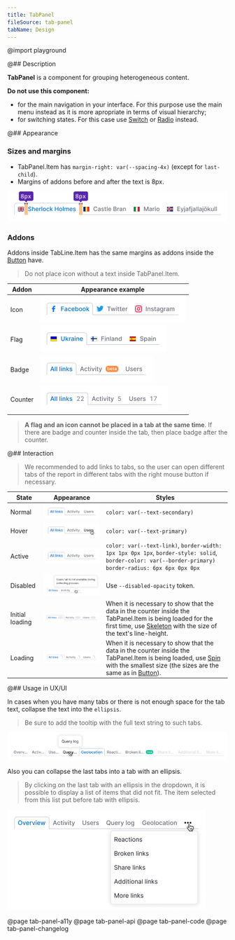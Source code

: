 ```yaml
---
title: TabPanel
fileSource: tab-panel
tabName: Design
---
```


@import playground

@## Description

**TabPanel** is a component for grouping heterogeneous content.

**Do not use this component:**

- for the main navigation in your interface. For this purpose use the main menu instead as it is more apropriate in terms of visual hierarchy;
- for switching states. For this case use [Switch](/components/switch/) or [Radio](/components/radio/) instead.

@## Appearance

### Sizes and margins

- TabPanel.Item has `margin-right: var(--spacing-4x)` (except for `last-child`).
- Margins of addons before and after the text is 8px.

![tab-m](static/tab-m.png)

### Addons

Addons inside TabLine.Item has the same margins as addons inside the [Button](/components/button/) have.

> Do not place icon without a text inside TabPanel.Item.

| Addon   | Appearance example               |
| ------- | -------------------------------- |
| Icon    | ![icon-addon](static/icon.png)   |
| Flag    | ![flag-addon](static/flag.png)   |
| Badge   | ![badge-addon](static/badge.png) |
| Counter | ![counter](static/counter.png)   |

> **A flag and an icon cannot be placed in a tab at the same time**. If there are badge and counter inside the tab, then place badge after the counter.

@## Interaction

> We recommended to add links to tabs, so the user can open different tabs of the report in different tabs with the right mouse button if necessary.

| State           | Appearance                                           | Styles                                                                                                                                                                                                                |
| --------------- | ---------------------------------------------------- | --------------------------------------------------------------------------------------------------------------------------------------------------------------------------------------------------------------------- |
| Normal          | ![normal state](static/normal-active.png)            | `color: var(--text-secondary)`                                                                                                                                                                                       |
| Hover           | ![hover state](static/hover.png)                     | `color: var(--text-primary)`                                                                                                                                                                                         |
| Active          | ![active state](static/normal-active.png)            | `color: var(--text-link)`, `border-width: 1px 1px 0px 1px`, `border-style: solid`, `border-color: var(--border-primary)` `border-radius: 6px 6px 0px 0px`                                                        |
| Disabled        | ![disabled state](static/disabled.png)               | Use `--disabled-opacity` token.                                                                                                                                                                                       |
| Initial loading | ![initial loading state](static/initial-loading.png) | When it is necessary to show that the data in the counter inside the TabPanel.Item is being loaded for the first time, use [Skeleton](/components/skeleton/) with the size of the text's line-height.                 |
| Loading         | ![loading state](static/loading.png)                 | When it is necessary to show that the data in the counter inside the TabPanel.Item is being loaded, use [Spin](/components/spin/) with the smallest size (the sizes are the same as in [Button](/components/button)). |

@## Usage in UX/UI

In cases when you have many tabs or there is not enough space for the tab text, collapse the text into the `ellipsis`.

> Be sure to add the tooltip with the full text string to such tabs.

![ellipsis](static/ellipsis.png)

Also you can collapse the last tabs into a tab with an ellipsis.

> By clicking on the last tab with an ellipsis in the dropdown, it is possible to display a list of items that did not fit. The item selected from this list put before tab with ellipsis.

![tab-collapse](static/tab-collapse.png)

@page tab-panel-a11y
@page tab-panel-api
@page tab-panel-code
@page tab-panel-changelog
